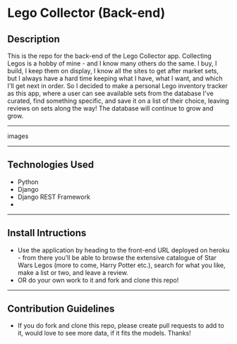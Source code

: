 # Lego Collector (Back-end)

## Description
This is the repo for the back-end of the Lego Collector app.
Collecting Legos is a hobby of mine - and I know many others do the same. I buy, I build, I keep them on display, I know all the sites to get after market sets, but I always have a hard time keeping what I have, what I want, and which I'll get next in order. So I decided to make a personal Lego inventory tracker as this app, where a user can see available sets from the database I've curated, find something specific, and save it on a list of their choice, leaving reviews on sets along the way! The database will continue to grow and grow.

---
images


---

## Technologies Used

- Python
- Django
- Django REST Framework
- 

---

## Install Intructions

- Use the application by heading to the front-end URL deployed on heroku - from there you'll be able to browse the extensive catalogue of Star Wars Legos (more to come, Harry Potter etc.), search for what you like, make a list or two, and leave a review.
- OR do your own work to it and fork and clone this repo!

---

## Contribution Guidelines

- If you do fork and clone this repo, please create pull requests to add to it, would love to see more data, if it fits the models. Thanks!